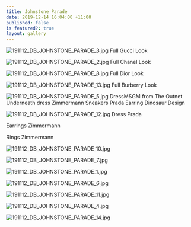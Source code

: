 ```yaml
---
title: Johnstone Parade
date: 2019-12-14 16:04:00 +11:00
published: false
is featured?: true
layout: gallery
---
```


![191112_DB_JOHNSTONE_PARADE_3.jpg](/uploads/191112_DB_JOHNSTONE_PARADE_3.jpg)
Full Gucci Look

![191112_DB_JOHNSTONE_PARADE_2.jpg](/uploads/191112_DB_JOHNSTONE_PARADE_2.jpg)
Full Chanel Look

![191112_DB_JOHNSTONE_PARADE_8.jpg](/uploads/191112_DB_JOHNSTONE_PARADE_8.jpg)
Full Dior Look

![191112_DB_JOHNSTONE_PARADE_13.jpg](/uploads/191112_DB_JOHNSTONE_PARADE_13.jpg)
Full Burberry Look

![191112_DB_JOHNSTONE_PARADE_5.jpg](/uploads/191112_DB_JOHNSTONE_PARADE_5.jpg)
DressMSGM from The Outnet Underneath dress Zimmermann Sneakers Prada Earring
Dinosaur Design

![191112_DB_JOHNSTONE_PARADE_12.jpg](/uploads/191112_DB_JOHNSTONE_PARADE_12.jpg)
Dress
Prada

Earrings
Zimmermann

Rings
Zimmermann 

![191112_DB_JOHNSTONE_PARADE_10.jpg](/uploads/191112_DB_JOHNSTONE_PARADE_10.jpg)

![191112_DB_JOHNSTONE_PARADE_7.jpg](/uploads/191112_DB_JOHNSTONE_PARADE_7.jpg)

![191112_DB_JOHNSTONE_PARADE_1.jpg](/uploads/191112_DB_JOHNSTONE_PARADE_1.jpg)

![191112_DB_JOHNSTONE_PARADE_6.jpg](/uploads/191112_DB_JOHNSTONE_PARADE_6.jpg)

![191112_DB_JOHNSTONE_PARADE_11.jpg](/uploads/191112_DB_JOHNSTONE_PARADE_11.jpg)

![191112_DB_JOHNSTONE_PARADE_4.jpg](/uploads/191112_DB_JOHNSTONE_PARADE_4.jpg)

![191112_DB_JOHNSTONE_PARADE_14.jpg](/uploads/191112_DB_JOHNSTONE_PARADE_14.jpg)

